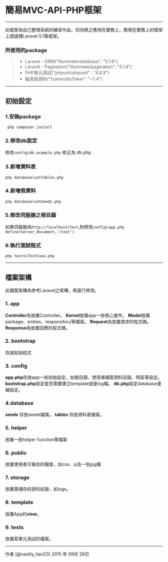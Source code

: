 # 簡易MVC-API-PHP框架

------

此框架為自己整理系統的練習作品，切勿將之應用在實務上，應用在實務上的框架上請選擇Laravel 5.1等框架。

### 所使用的package
>* Laravel - ORM("illuminate/database": "5.1.8")
>* Laravel - Pagination("illuminate/pagination": "5.1.8")
>* PHP單元測試("phpunit/phpunit" : "4.8.9")
>* 擬真假資料("fzaninotto/faker": "~1.4")

------

## 初始設定
### 1.安裝package
``` php composer install```
### 2.修改db設定
修改`config\db.example.php` 修正為 db.php
### 3.新增資料表
``` php database\setTables.php ```
### 4.新增假資料
``` php database\setSeeds.php ```
### 5.修改伺服器之根目錄
如果伺服器為`http://localhost/test`,則修改`config\app.php`
``` define(Server_Document,'/test') ```
### 6.執行測試程式
``` php tests\TestCase.php ```

------

## 檔案架構
此檔案架構為參考Laravel之架構，再進行修改。

### 1. app
**Controller**為放置Controller。
**Kernel**放置app一些核心套件。
**Model**放置package、enities、responsitory等檔案。
**Request**為放置請求的程式碼。
**Response**為放置回應的程式碼。

### 2. bootstrap
存放起始程式

### 3. config
**app.php**存放app一些初始設定，如根目錄、使用者檔案資料目錄、時區等設定。
**bootstrap.php**設定是否需要建立template或是log檔。
**db.php**設定database連線設定。

### 4.database
**seeds**  存放seeds檔案。
**tables** 存放資料表檔案。

### 5. helper
放置一些helper function等檔案

### 6. public
放置使用者可看到的檔案，如css、js及一些jpg檔

### 7. storage
放置需儲存的資料紀錄，如logs。

### 8. template
放置App的**view**。

### 9. tests
放置寫單元測試的檔案。


------

作者 [@vasiliy_liao][3]  2015 年 09月 28日

